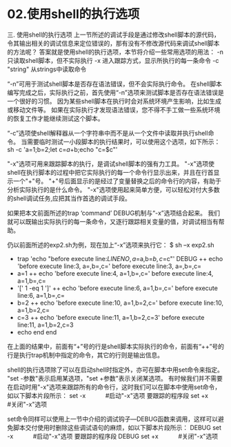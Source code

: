 # 02.使用shell的执行选项

三. 使用shell的执行选项
上一节所述的调试手段是通过修改shell脚本的源代码，令其输出相关的调试信息来定位错误的，那有没有不修改源代码来调试shell脚本的方法呢？
答案就是使用shell的执行选项，本节将介绍一些常用选项的用法：
-n 只读取shell脚本，但不实际执行
-x 进入跟踪方式，显示所执行的每一条命令
-c "string" 从strings中读取命令

“-n”可用于测试shell脚本是否存在语法错误，但不会实际执行命令。
在shell脚本编写完成之后，实际执行之前，首先使用“-n”选项来测试脚本是否存在语法错误是一个很好的习惯。
因为某些shell脚本在执行时会对系统环境产生影响，比如生成或移动文件等。
如果在实际执行才发现语法错误，您不得不手工做一些系统环境的恢复工作才能继续测试这个脚本。

“-c”选项使shell解释器从一个字符串中而不是从一个文件中读取并执行shell命令。
当需要临时测试一小段脚本的执行结果时，可以使用这个选项，如下所示：
sh -c 'a=1;b=2;let c=$a+$b;echo "c=$c"'

"-x"选项可用来跟踪脚本的执行，是调试shell脚本的强有力工具。
"-x"选项使shell在执行脚本的过程中把它实际执行的每一个命令行显示出来，并且在行首显示一个"+"号。
"+"号后面显示的是经过了变量替换之后的命令行的内容，有助于分析实际执行的是什么命令。 
"-x"选项使用起来简单方便，可以轻松对付大多数的shell调试任务,应把其当作首选的调试手段。

如果把本文前面所述的trap ‘command’ DEBUG机制与“-x”选项结合起来。
我们就可以既输出实际执行的每一条命令，又逐行跟踪相关变量的值，对调试相当有帮助。

仍以前面所述的exp2.sh为例，现在加上“-x”选项来执行它：
$ sh –x exp2.sh
+ trap 'echo "before execute line:$LINENO, a=$a,b=$b,c=$c"' DEBUG
++ echo 'before execute line:3, a=,b=,c='
before execute line:3, a=,b=,c=
+ a=1
++ echo 'before execute line:4, a=1,b=,c='
before execute line:4, a=1,b=,c=
+ '[' 1 -eq 1 ']'
++ echo 'before execute line:6, a=1,b=,c='
before execute line:6, a=1,b=,c=
+ b=2
++ echo 'before execute line:10, a=1,b=2,c='
before execute line:10, a=1,b=2,c=
+ c=3
++ echo 'before execute line:11, a=1,b=2,c=3'
before execute line:11, a=1,b=2,c=3
+ echo end
end

在上面的结果中，前面有“+”号的行是shell脚本实际执行的命令，前面有“++”号的行是执行trap机制中指定的命令，其它的行则是输出信息。

shell的执行选项除了可以在启动shell时指定外，亦可在脚本中用set命令来指定。
 "set -参数"表示启用某选项，"set +参数"表示关闭某选项。
有时候我们并不需要在启动时用"-x"选项来跟踪所有的命令行，这时我们可以在脚本中使用set命令，如以下脚本片段所示：
set -x　　　            #启动"-x"选项 
要跟踪的程序段 
set +x　　　　        #关闭"-x"选项

set命令同样可以使用上一节中介绍的调试钩子—DEBUG函数来调用，这样可以避免脚本交付使用时删除这些调试语句的麻烦，如以下脚本片段所示：
DEBUG set -x　　　 #启动"-x"选项 
要跟踪的程序段 
DEBUG set +x　　　 #关闭"-x"选项
